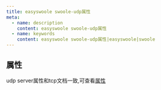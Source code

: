 ```yaml
---
title: easyswoole swoole-udp属性
meta:
  - name: description
    content: easyswoole swoole-udp属性
  - name: keywords
    content: easyswoole swoole-udp属性|easyswoole|swoole
---
```



## 属性
udp server属性和tcp文档一致,可查看[属性](/Cn/Swoole/ServerStart/Tcp/properties.md)